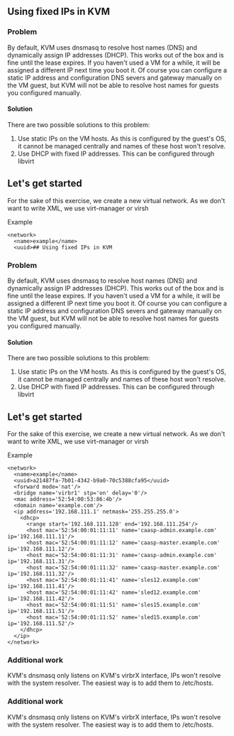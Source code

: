 ## Using fixed IPs in KVM

### Problem
By default, KVM uses dnsmasq to resolve host names (DNS) and dynamically assign IP addresses (DHCP). This works out of the box and is fine until the lease expires. If you haven't used a VM for a while, it will be assigned a different IP next time you boot it.
Of course you can configure a static IP address and configuration DNS severs and gateway manually on the VM guest, but KVM will not be able to resolve host names for guests you configured manually.

#### Solution
There are two possible solutions to this problem:
 1. Use static IPs on the VM hosts. As this is configured by the guest's OS, it cannot be managed centrally and names of these host won't resolve.
 2. Use DHCP with fixed IP addresses. This can be configured through libvirt

## Let's get started

For the sake of this exercise, we create a new virtual network. As we don't want to write XML, we use virt-manager or virsh

Example 

    <network>
      <name>example</name>
      <uuid>## Using fixed IPs in KVM

### Problem
By default, KVM uses dnsmasq to resolve host names (DNS) and dynamically assign IP addresses (DHCP). This works out of the box and is fine until the lease expires. If you haven't used a VM for a while, it will be assigned a different IP next time you boot it.
Of course you can configure a static IP address and configuration DNS severs and gateway manually on the VM guest, but KVM will not be able to resolve host names for guests you configured manually.

#### Solution
There are two possible solutions to this problem:
 1. Use static IPs on the VM hosts. As this is configured by the guest's OS, it cannot be managed centrally and names of these host won't resolve.
 2. Use DHCP with fixed IP addresses. This can be configured through libvirt

## Let's get started

For the sake of this exercise, we create a new virtual network. As we don't want to write XML, we use virt-manager or virsh

Example 

    <network>
      <name>example</name>
      <uuid>a21487fa-7b01-4342-b9a0-70c5388cfa95</uuid>
      <forward mode='nat'/>
      <bridge name='virbr1' stp='on' delay='0'/>
      <mac address='52:54:00:53:86:4b'/>
      <domain name='example.com'/>
      <ip address='192.168.111.1' netmask='255.255.255.0'>
        <dhcp>
          <range start='192.168.111.128' end='192.168.111.254'/>
          <host mac='52:54:00:01:11:11' name='caasp-admin.example.com' ip='192.168.111.11'/>
          <host mac='52:54:00:01:11:12' name='caasp-master.example.com' ip='192.168.111.12'/>
          <host mac='52:54:00:01:11:31' name='caasp-admin.example.com' ip='192.168.111.31'/>
          <host mac='52:54:00:01:11:32' name='caasp-master.example.com' ip='192.168.111.32'/>
          <host mac='52:54:00:01:11:41' name='sles12.example.com' ip='192.168.111.41'/>
          <host mac='52:54:00:01:11:42' name='sled12.example.com' ip='192.168.111.42'/>
          <host mac='52:54:00:01:11:51' name='sles15.example.com' ip='192.168.111.51'/>
          <host mac='52:54:00:01:11:52' name='sled15.example.com' ip='192.168.111.52'/>
        </dhcp>
      </ip>
    </network>



### Additional work
KVM's dnsmasq only listens on KVM's virbrX interface, IPs won't  resolve with the system resolver. The easiest way is to add them to /etc/hosts.
</uuid>
      <forward mode='nat'/>
      <bridge name='virbr1' stp='on' delay='0'/>
      <mac address='52:54:00:53:86:4b'/>
      <domain name='example.com'/>
      <ip address='192.168.111.1' netmask='255.255.255.0'>
        <dhcp>
          <range start='192.168.111.128' end='192.168.111.254'/>
          <host mac='52:54:00:01:11:11' name='caasp-admin.example.com' ip='192.168.111.11'/>
          <host mac='52:54:00:01:11:12' name='caasp-master.example.com' ip='192.168.111.12'/>
          <host mac='52:54:00:01:11:31' name='caasp-admin.example.com' ip='192.168.111.31'/>
          <host mac='52:54:00:01:11:32' name='caasp-master.example.com' ip='192.168.111.32'/>
          <host mac='52:54:00:01:11:41' name='sles12.example.com' ip='192.168.111.41'/>
          <host mac='52:54:00:01:11:42' name='sled12.example.com' ip='192.168.111.42'/>
          <host mac='52:54:00:01:11:51' name='sles15.example.com' ip='192.168.111.51'/>
          <host mac='52:54:00:01:11:52' name='sled15.example.com' ip='192.168.111.52'/>
        </dhcp>
      </ip>
    </network>



### Additional work
KVM's dnsmasq only listens on KVM's virbrX interface, IPs won't  resolve with the system resolver. The easiest way is to add them to /etc/hosts.
